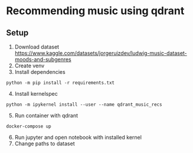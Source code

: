 # Recommending music using qdrant

## Setup
1. Download dataset https://www.kaggle.com/datasets/jorgeruizdev/ludwig-music-dataset-moods-and-subgenres 
2. Create venv
3. Install dependencies
```
python -m pip install -r requirements.txt
```
4. Install kernelspec
```
python -m ipykernel install --user --name qdrant_music_recs
```
5. Run container with qdrant
```
docker-compose up
```
6. Run jupyter and open notebook with installed kernel
7. Change paths to dataset